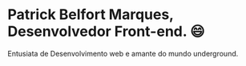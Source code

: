 # Patrick Belfort Marques, Desenvolvedor Front-end. 😄

Entusiata de Desenvolvimento web e amante do mundo underground.
